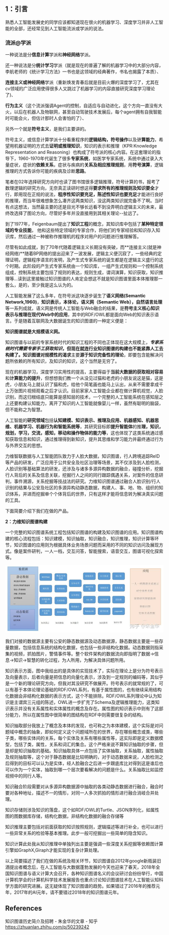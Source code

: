





## **1：引言**

熟悉人工智能发展史的同学应该都知道现在很火的机器学习、深度学习并非人工智能的全部，还经常见到人工智能流派或学派的说法。

### 流派@学派

一种说法是分**信息计算**学派和**神经网络**学派。

还一种说法是分**统计学习**学派（就是现在的普遍了解的机器学习中的大部分内容，李航老师的《统计学习方法》一书也是这领域的经典著作，书名也揭露了本质）、

**连接主义或神经网络**学派（重新焕发青春后就是目前火爆的深度学习了，尤其在cv领域的广泛应用使得很多人又跳过了机器学习的内容直接研究深度学习理论了)、

**行为主义**（这个流派强调Agent的控制，自适应与自动进化，这个方向一直没有大火，以后在机器人及物联网，甚至自动驾驶技术发展后，每个agent拥有自我智能时可能会火，但估计那时人会害怕的了）、

另外一个就是**符号主义**，是我们主要讲的。



符号主义，或信息计算学派十分看重程序的**逻辑结构，符号操作**以及**计算能力**，希望用机器证明的方式去**证明或推理知识**，知识的表示和推理（KPR:Knowledge Representation and  Reasoning）也构成了符号派的核心内容。在这套理论的指导下，1960-1970年代诞生了很多**专家系统**，如医学专家系统，系统中通过录入大量症状，症状的**依赖关系**，症状与疾病的**关系及相应推理规则**，用**符号演算**，逻辑推理的方式告诉你可能的疾病及诊断**思路**。

笔者在02年选择研究方向时也读了图书馆很多逻辑推理，符号计算的书，报考了数理逻辑的研究方向，无奈真正读研时想这得**要求所有的推理规则及知识要全**才行，即用现在正规的说法，**程序性知识要充足，陈述性知识也要充足**才能进行良好的推理，而当年很难想象怎么凑齐这两类知识，没这两类知识就完备不了啊。当时有点这想法，当然最主要的还是目光不够长远看不到没弄明白逻辑主义的未来，最终改选择了图论方向，尽管好多年并没直接用到其相关理论--扯远了。

到了1977年，Feigenbaum提出了**知识工程**的概念，其知识库中包括了**某种特定领域的专业技能**，  他和这些特定领域的专家合作，将他们的专家经验和知识存入知识库，然后通过一种被称作推理机的程序对用户的问题进行推理解答。

尽管有如此成就，到了70年代随着逻辑主义长期没有突破，而**连接主义(就是神经网络)**随着BP网络的提出迎来了一波发展，逻辑主义便沉寂了，一些经典的定理证明，逻辑程序语言的发明，及产生式专家系统的诞生都是在逻辑主义盛行的这个时期。此阶段的产生式专家系统由一个知识库，一组产生式规则和一个控制系统组成，控制系统主要包括了规则的表达，规则生成，谓词演算，知识获取，知识推理等...读到这里接触过知识图谱的人肯定会想这不就是知识图谱里面本体推理那一套么，是的，至少我是这么认为的。





人工智能发展了这么多年，在符号派这块逐步诞生了**语义网络(Semantic  Network,1960)**，**知识表示，本体论，语义网（Semantic  Web），自然语言处理**等一系列成就，语义网是传统人工智能与Web融合的结果，是**符号主义核心知识表示与推理在现代Web中的应用**，其中的RDF/OWL都是面向Web的知识表示语言。于是随着互联网及大数据诞生的知识图谱的一种定义便是：

**知识图谱就是大规模语义网。**

知识图谱与以前的专家系统时代的知识工程的不同也正体现在这大规模上，***专家系统时代需要专家手工获取知识*，**但现在就连行业知识图谱的构建也不能紧靠人工去构建了。知识图谱**对规模性的渴求**主要**源于知识完备性的理论**，即要包含能解决问题所依赖的所有知识，及知识的知识，这个当然是无穷了。

现在的机器学习，深度学习实用性的提高，主要得益于**当前大数据的获取相对容易**和**计算能力的提升**，但想想我们教一个从没见过猫和老虎的小朋友说这是猫，这是虎，小朋友马上就认识了猫和虎，给他个简笔画也能马上认出，从来不需要拿成千上万张图片视频观看之后才认识。目前家家人工智能企业都在做计算机视觉，人脸识别，而这归根结底只能算是感知层的技术，一个完整的人工智能系统在感知层之上还要构建认知能力，离开了知识的人工智能就像婴儿一样，虽然有聪明的脑袋，但不能称之为智慧。

人工智能的**研究领域**包括**认知建模、知识表示、推理及应用、机器感知、机器思维、机器学习、机器行为和智能系统等**，其研究目标即**提升智能体**的推**理，知识，规划，学习，交流，感知，移动和操作物体的能力等**，这也体现了这类系统通过感知获取信息和知识，通过推理得到新知识，提升其思维和学习能力并最终通过行为与外界交互的思想。

力维智联数据与人工智能团队致力于人脸大数据，知识图谱，行人跨境追踪ReID等产品的研发，广泛应用于公共安全及社区治理等场景，其不仅涉及到人脸检测，人脸识别等基础算法的研发，还涉及与诸多多源异构数据的融合，碰撞分析，挖掘行人背后的关系及信息关联，挖掘行人之间的同行跟踪偶遇关系，对案件的信息研判，事件溯源，关系挖掘等技战法的研究。力维知识图谱通过融合人脸识别/行人识别的结果与公安及社区的多源异构动静态数据，构建人、事、地、物、组织的知识体系，并进而挖掘单个个体背后的世界，只有这样才能将信息转为解决真实问题的工具。

下面简要介绍下我们在做的产品。

**2：力维知识图谱构建**

一个完整的知识图谱系统工程包括知识图谱的构建及知识图谱的应用。知识图谱构建的核心流程包括：知识建模，知识抽取，知识融合，知识推理，知识计算等环节，知识图谱的应用则为根据具体业务场景问题而采用的不同的知识访问及展现方式。像是案件研判，一人一档，交互问答，智能搜索，语音交互，图谱可视化探索等。

![img](ML@%E6%9C%BA%E5%99%A8%E5%AD%A6%E4%B9%A0.assets/v2-d81321a09e28d2fc98bcac4e1e91edaf_720w.jpg)

我们对接的数据源主要有公安的静态数据源及动态数据源，静态数据主要是一些存量数据，包括信息系统的结构化数据，也包括一些非结构化数据。动态数据则指采集的视频，抓拍图片，警情事件等。整个软件架构的数据流向即指明了数据->信息->知识->智慧的转化过程，为人所用，为解决具体问题所用。

知识表示方面，图中我给出的是具体的实现技术了，实际在理论上是分为符号表示及向量表示，后者向量是把信息的向量化表示，涉及到一定规则的编码等，其似乎是一个新的理论研究方向，但我对其没研究不做展开。符号表示的就常规的了，可以有基于本体论理论基础的RDF/OWL系列，有基于属性图的，也有继续采用结构化数据会非结构化数据的表示方式，这个不能排除。RDF/OWL系列理论中认为知识是主谓宾三元组的陈述，OWL进一步扩充了Schema及逻辑推理能力，这类知识表示并没有关系属性和实体属性的概念及存在。属性图的知识表示中则有了这部分能力，所以在属性图中很简单的图结构在RDF中则需要很复杂的结构。

知识抽取部分我放上了概念及本体的发现，也可称之为本体建模，这个实际是对问题域中概念的抽象，即如何定义这个问题域所在的世界，存在哪些概念或类，哪些子类，哪些实体间的关系，每个实体及关系有哪些属性等，这实际即是定义数据模型，包括了类，属性，关系和词汇的集合。这个严格来说不算知识抽取的步骤，但是却是知识抽取的基础。知识抽取具体一点包括了实体抽取，关系抽取，属性抽取及规则抽取等，这个对于静态数据是比较明确的，对于动态数据来说，人脸检测之后得到的目标可以认为是实体，经人脸融合之后进一步跟底库比对得到这是谁后也可以作为一个实体，抽取到哪一个层次要看解决的问题是什么。关系抽取比如监控视频中的同行人等。

知识融合阶段需要对从多源异构数据源中抽取的各类动静态数据进行融合，融合时要对各种地址，描述不一的情形，对同一人多次抓拍的情形进行融合消岐合并处理。

知识存储则涉及知识的落盘，这个如RDF/OWL的Turtle、JSON序列化，如属性图的图数据库存储，结构化数据，非结构化数据的融合存储等

知识推理主要包括对前面获取的知识按照规则，逻辑描述等进行补全，也可以进行一些异常关系的检验等基本推理。此步一般可挖掘出一些简单的隐含知识。

知识计算此处我从知识推理中单独列出主要是强调一些深度关系挖掘等依赖图计算引擎如GraphX,Giraph才能实现的复杂计算处理。

以上简要描述了我们在做的系统及相关环节，知识图谱自2012年google新瓶装旧酒提出者概念后，在人工智能与大数据蓬勃发展的今天也迎来了春天，2018年全国知识图谱与语义计算大会召开，各种知识图谱名义的会议研讨会纷纷举行，中国计算机学会的计算机科学技术发展报告也重点讨论知识图谱技术在人工智能认知科学方面的研究进展。这无疑体现了知识图谱的趋势。如果错过了2016年的推荐元年，2017年的AI元年，请不要错过2018年的知识图谱元年。



## References



知识图谱历史简介及招聘 - 朱金华的文章 - 知乎 https://zhuanlan.zhihu.com/p/50239242

